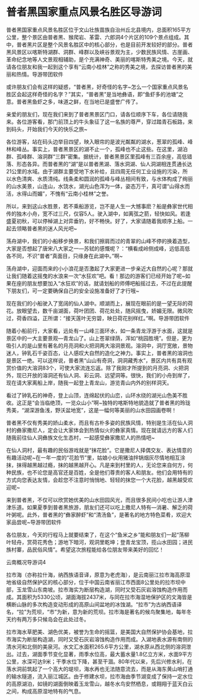 # 普者黑国家重点风景名胜区导游词  
普者黑国家重点风景名胜区位于文山壮族苗族自治州丘北县境内，总面积165平方公里，整个景区由普者黑、猴爬岩、革雷、六郎洞4个片区的109个景点组成。其中，普者黑片区是整个风景名胜区中的核心部分，也是目前开发较好的部分。普者黑风景区以喀斯特湖群、洞群、峰群以及峡谷景观为主，少数民族风情、古崖画、革命纪念地等人文景观相辅助，是个充满神奇、美丽的喀斯特秀美之境。今天，就请各位朋友和我一起到这个享有“云南小桂林”之称的秀美之境，去探访普者黑的美丽和热情。导游带团软件  

或许朋友们会有这样的疑惑，“普者黑，好奇怪的名字~怎么一个国家重点风景名胜区会起这样奇怪的名字？”其实，“普者黑”是当地彝语，即“鱼虾多的池塘”之意。普者黑鱼虾之多，味道之鲜，在当地已是盛誉广传了。  

亲爱的朋友们，现在我们来到了普者黑景区门口，请各位顺序下车，各位请随我来。各位游客看，那门前顶上的牛头象征了这一名族的尊严，穿过踏青石板路，来到码头，开始我们今天的快乐之旅~  

各位游客，站在码头边举目四望，映入眼帘的是波光粼粼的湖水，葱翠的孤峰、峰林和峰丛。事实上，普者黑景区的湖不止一个，孤峰也不止这些。在这里，湖泊群、孤峰群、溶洞群“三群”密集。据统计，普者黑景区里孤峰有三百余座，高低错落、形态各异。而普者黑的“湖”是以普者黑湖、落水洞湖、仙人洞湖相连贯通长达21公里的水域。由于湖群主要受地下水补给，且四周无任何工业设施的污染，所以水色清爽、水质清纯。线条柔和圆润的孤峰与峰丛相间有致，与水体构成了绚丽的山水美景，山连山，水饶水，湖光山色浑为一体，姿态万千，真可谓“山得水而活，水得山而媚”，不愧有“云南小桂林”之誉。  

所以，来到这山水胜景，若不乘船游览，岂不是人生一大憾事麽？船是彝家世代相传的独木小舟，宽不过三尺，仅容5人。驶入湖中，如离弦之箭，轻快如风。若逢盛夏初秋，可以停棹湖上对弈垂钓，好不畅快。好了，大家请随着我顺序上船。一起去领略普者黑的迷人风光吧~  

荡舟湖中，我们的小船移步换景，和我们擦肩而过的青翠的山峰不停的换着造型，大家是否想起了唐宋八大家之一—苏轼的感慨呢？：“横看成岭侧成峰，远低高低各不同，不识”普者“真面目，只缘身在此湖中。”啊~  

荡舟湖中，迎面而来的小小浪花是否激起了大家更进一步亲近大自然的心呢？那就让我们随着这摇曳的水浪来一次“水狂欢”吧。看！那边的游客们已经开始了呢~如果在座的朋友想要加入“水狂欢”的话，就请划船的师傅吧船摇过去，不过在此提醒下朋友们，可一定要确保自己的安全设施准备好了才行哦~  

现在我们的小船驶入了宽阔的仙人湖中。顺湖而上，展现在眼前的是一望无际的荷花。放眼望去，数千亩湖面，荷叶团团、荷花处处，随风摇曳，娇媚无限。微风吹过，荷香四溢，正所谓：“接天莲叶无穷碧，映日荷花别样红。”啊。导游带团软件  

随着小船前行，大家看，远处有一山峰三面环水，如一条青龙浮游于水面，这就是景区中的一大主要景观—青龙山了。山上苍翠绿荫，浑如“桃园胜境”。但是，更为吸引人的是山里有著名的月亮洞和火把洞两大溶洞景观。溶洞中，洞厅宽敞，景物迷人，钟乳石千姿百态，让人感叹大自然的造化之神力。事实上，普者黑的溶洞也是景区一绝。可以这样说，普者黑“山山有奇洞，洞洞藏秀水”，景区内共有具有观赏价值的大溶洞83个，可使大家流连忘返。除了我刚才所提到的月亮洞、火把洞外，现已开放的溶洞还有仙人洞、彩云洞、远望洞等。很快，我们的小舟到岸了，现在请大家离船上岸，随我一起登上青龙山，游览青山内外的别样洞天。  

看过了钟乳石的神奇，登上山顶，连绵起伏的山峦，山环水绕的湖光山色美不胜收。这正是“会当临绝顶，一览众山小”啊~独特的喀斯特地貌造就了普者黑的玲珑秀美，“湖深游鱼浅，野沃盆地宽”，这是一幅何等美丽的山水田园画卷啊！  

普者黑不仅有秀美的娇山柔水，而且有古朴多姿的民族风情，特别是生活在仙人洞村的彝家撒尼人，定会让大家体会到热情似火的彝家真情。现在就请远方的客人们随我前往仙人洞彝族文化生态村，一起感受彝家撒尼人的热情吧~  

在仙人洞村，最有趣的民俗游戏就是“抹花脸”。它是撒尼人择偶交友、表达情意的有趣活动呢~在一年一度的“花脸节”里，姑娘小伙用猪油拌锅烟灰尽情地相互涂抹，抹得越黑越过瘾，抹的越黑越开心。凡是来到村里的人，无论您来自何方，何种民族，也不论您是高官还是百姓，全是他们尊贵的客人和朋友。他们会用特有的方式向您表达友情，会趁您不注意时悄悄地、轻轻的抹您一个大花脸，越黑越受欢迎呢~  

来到普者黑，不仅可以欣赏她优美的山水田园风光，而且很多民间小吃也让游人津津乐道。如果夏季到普者黑旅游，朋友们还可以吃上撒尼人特有—消暑、解乏的荷叶粥呢。此外，普者黑的“彝家醉虾”和“清汤鱼”，是著名的地方特色菜肴，欢迎大家品尝呢~导游带团软件  

各位朋友，今天的行程马上就要结束了，在这个“鱼米之乡”能和朋友们一起“荡柳叶轻舟，赏荷花秀色；游地下暗河，观洞里乾坤；登青龙宝顶，揽山水田园；进民族村寨，品民俗风情”。希望这次旅程能给各位朋友带来美好的回忆！  

云南概况导游词4  

拉市海（亦称拉什海，纳西族语音译，原意为老虎海），是云南丽江拉市海高原湿地省级自然保护区的核心部分，位于中国云南省丽江市西面8公里处的拉市坝中部，玉龙雪山东南坡。拉市海实为断层构造湖，同时又受石灰岩溶蚀构造作用而成。其面积为5330公顷，湖面海拔2437米，与同在拉市海湿地保护区的文海皆是横断山脉的多次构造变动形成的高原山间盆地的冰蚀湖。“拉市”为古纳西语译名，“拉”为荒坝，“市”为新，意为新的荒坝。拉市海是著名的候鸟聚集地，每年冬天约有两万多只候岛会在此处过冬。  

拉市海水草肥美、湖色优美，被誉为生命的摇篮，是美国大自然保护协会基地，拉市海实为断层构造湖，同时又受石灰岩溶蚀构造作用而成。入湖地表水源有南侧的清水河和北侧的美泉河。水文汇水面积265.6平方公里，湖水原从西北侧的溶洞泄出。过去，湖面季节变化显著，雨季水位高，最大蓄水量1.8亿立方米，水面9平方公里，水深可达9米；干季水位下降，甚至干涸。80年代以来，先后兴修水利，在落水洞前筑起了一个高大的堤坝，海水再也无法随意流去，而是从海东黄山哨打通的输水隧道，流入丽江城区。由于修建水坝，拉市海由季节湖变成了保持一定水位的高原湖泊，如镜的湖面倒映着玉龙雪山，越冬水鸟安然栖息，或翱翔于蓝天白云之间，构成高原湿地特有的气息。  
